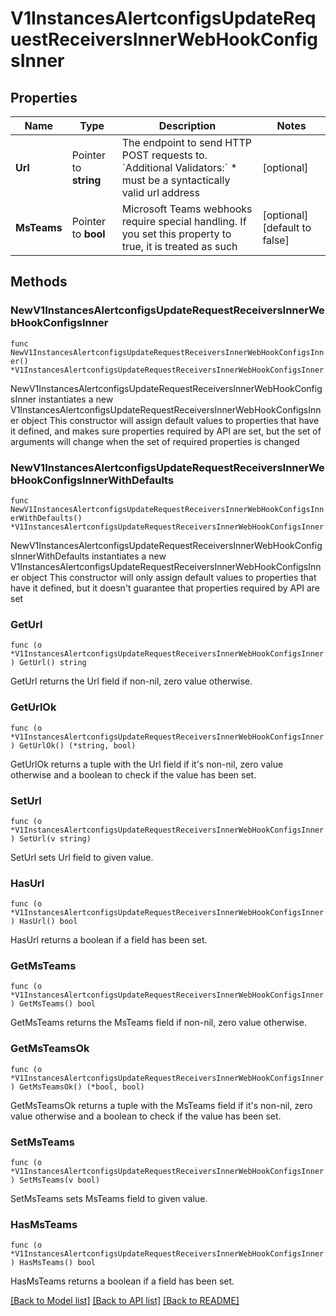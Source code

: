 # V1InstancesAlertconfigsUpdateRequestReceiversInnerWebHookConfigsInner

## Properties

Name | Type | Description | Notes
------------ | ------------- | ------------- | -------------
**Url** | Pointer to **string** | The endpoint to send HTTP POST requests to. &#x60;Additional Validators:&#x60; * must be a syntactically valid url address | [optional] 
**MsTeams** | Pointer to **bool** | Microsoft Teams webhooks require special handling. If you set this property to true, it is treated as such | [optional] [default to false]

## Methods

### NewV1InstancesAlertconfigsUpdateRequestReceiversInnerWebHookConfigsInner

`func NewV1InstancesAlertconfigsUpdateRequestReceiversInnerWebHookConfigsInner() *V1InstancesAlertconfigsUpdateRequestReceiversInnerWebHookConfigsInner`

NewV1InstancesAlertconfigsUpdateRequestReceiversInnerWebHookConfigsInner instantiates a new V1InstancesAlertconfigsUpdateRequestReceiversInnerWebHookConfigsInner object
This constructor will assign default values to properties that have it defined,
and makes sure properties required by API are set, but the set of arguments
will change when the set of required properties is changed

### NewV1InstancesAlertconfigsUpdateRequestReceiversInnerWebHookConfigsInnerWithDefaults

`func NewV1InstancesAlertconfigsUpdateRequestReceiversInnerWebHookConfigsInnerWithDefaults() *V1InstancesAlertconfigsUpdateRequestReceiversInnerWebHookConfigsInner`

NewV1InstancesAlertconfigsUpdateRequestReceiversInnerWebHookConfigsInnerWithDefaults instantiates a new V1InstancesAlertconfigsUpdateRequestReceiversInnerWebHookConfigsInner object
This constructor will only assign default values to properties that have it defined,
but it doesn't guarantee that properties required by API are set

### GetUrl

`func (o *V1InstancesAlertconfigsUpdateRequestReceiversInnerWebHookConfigsInner) GetUrl() string`

GetUrl returns the Url field if non-nil, zero value otherwise.

### GetUrlOk

`func (o *V1InstancesAlertconfigsUpdateRequestReceiversInnerWebHookConfigsInner) GetUrlOk() (*string, bool)`

GetUrlOk returns a tuple with the Url field if it's non-nil, zero value otherwise
and a boolean to check if the value has been set.

### SetUrl

`func (o *V1InstancesAlertconfigsUpdateRequestReceiversInnerWebHookConfigsInner) SetUrl(v string)`

SetUrl sets Url field to given value.

### HasUrl

`func (o *V1InstancesAlertconfigsUpdateRequestReceiversInnerWebHookConfigsInner) HasUrl() bool`

HasUrl returns a boolean if a field has been set.

### GetMsTeams

`func (o *V1InstancesAlertconfigsUpdateRequestReceiversInnerWebHookConfigsInner) GetMsTeams() bool`

GetMsTeams returns the MsTeams field if non-nil, zero value otherwise.

### GetMsTeamsOk

`func (o *V1InstancesAlertconfigsUpdateRequestReceiversInnerWebHookConfigsInner) GetMsTeamsOk() (*bool, bool)`

GetMsTeamsOk returns a tuple with the MsTeams field if it's non-nil, zero value otherwise
and a boolean to check if the value has been set.

### SetMsTeams

`func (o *V1InstancesAlertconfigsUpdateRequestReceiversInnerWebHookConfigsInner) SetMsTeams(v bool)`

SetMsTeams sets MsTeams field to given value.

### HasMsTeams

`func (o *V1InstancesAlertconfigsUpdateRequestReceiversInnerWebHookConfigsInner) HasMsTeams() bool`

HasMsTeams returns a boolean if a field has been set.


[[Back to Model list]](../README.md#documentation-for-models) [[Back to API list]](../README.md#documentation-for-api-endpoints) [[Back to README]](../README.md)


